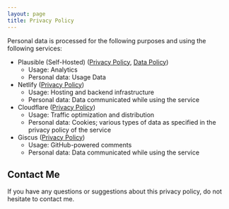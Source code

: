 ```yaml
---
layout: page
title: Privacy Policy
---
```


Personal data is processed for the following purposes and using the following services:

* Plausible (Self-Hosted) ([Privacy Policy](https://plausible.io/privacy), [Data Policy](https://plausible.io/data-policy))
    * Usage: Analytics
    * Personal data: Usage Data
* Netlify ([Privacy Policy](https://www.netlify.com/privacy/))
    * Usage: Hosting and backend infrastructure
    * Personal data: Data communicated while using the service
* Cloudflare ([Privacy Policy](https://www.cloudflare.com/privacypolicy/))
    * Usage: Traffic optimization and distribution
    * Personal data: Cookies; various types of data as specified in the privacy policy of the service
* Giscus ([Privacy Policy](https://github.com/giscus/giscus/blob/main/PRIVACY-POLICY.md))
    * Usage: GitHub-powered comments
    * Personal data: Data communicated while using the service

## Contact Me

If you have any questions or suggestions about this privacy policy, do not hesitate to contact me.

